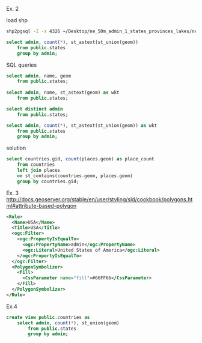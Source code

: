 Ex. 2

load shp

```sh
shp2pgsql -I -s 4326 ~/Desktop/ne_50m_admin_1_states_provinces_lakes/ne_50m_admin_1_states_provinces_lakes.shp public.states | psql -U postgres -d geoserver
```
```sql
select admin, count(*), st_astext(st_union(geom))
	from public.states
	group by admin;
```

SQL queries

```sql
select admin, name, geom
	from public.states;
	
select admin, name, st_astext(geom) as wkt
	from public.states;

select distinct admin
	from public.states;

select admin, count(*), st_astext(st_union(geom)) as wkt
	from public.states
    group by admin;
```

solution

```sql
select countries.gid, count(places.geom) as place_count 
    from countries
    left join places 
    on st_contains(countries.geom, places.geom) 
    group by countries.gid;
```

Ex. 3
http://docs.geoserver.org/stable/en/user/styling/sld/cookbook/polygons.html#attribute-based-polygon

```xml
<Rule>
  <Name>USA</Name>
  <Title>USA</Title>
  <ogc:Filter>
	<ogc:PropertyIsEqualTo>
	  <ogc:PropertyName>admin</ogc:PropertyName>
	  <ogc:Literal>United States of America</ogc:Literal>
	</ogc:PropertyIsEqualTo>
  </ogc:Filter>
  <PolygonSymbolizer>
	<Fill>
	  <CssParameter name="fill">#66FF66</CssParameter>
	</Fill>
  </PolygonSymbolizer>
</Rule>
```

Ex.4

```sql
create view public.countries as
	select admin, count(*), st_union(geom)
		from public.states
		group by admin;
```
